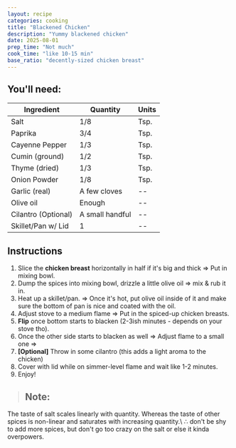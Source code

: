 ```yaml
---
layout: recipe
categories: cooking
title: "Blackened Chicken"
description: "Yummy blackened chicken"
date: 2025-08-01
prep_time: "Not much"
cook_time: "like 10-15 min"
base_ratio: "decently-sized chicken breast" 
---
```



## You'll need:

| Ingredient | Quantity | Units |
| --- | --- | ---- |
| Salt      | 1/8    | Tsp.
| Paprika   | 3/4     | Tsp.
| Cayenne Pepper   | 1/3    | Tsp.
| Cumin (ground)   | 1/2    | Tsp.
| Thyme (dried)   | 1/3    | Tsp.
| Onion Powder   | 1/8    | Tsp.
| Garlic (real)   | A few cloves    | --
| Olive oil  | Enough    | --
| Cilantro (Optional) | A small handful | --
| Skillet/Pan w/ Lid | 1 | --


## Instructions
1. Slice the **chicken breast** horizontally in half if it's big and thick $\Rightarrow$ Put in mixing bowl.
2. Dump the spices into mixing bowl, drizzle a little olive oil $\Rightarrow$ mix & rub it in.
3. Heat up a skillet/pan. $\Rightarrow$ Once it's hot, put olive oil inside of it and make sure the bottom of pan is nice and coated with the oil. 
4. Adjust stove to a medium flame $\Rightarrow$ Put in the spiced-up chicken breasts.
5. **Flip** once bottom starts to blacken (2-3ish minutes - depends on your stove tho).
6. Once the other side starts to blacken as well $\Rightarrow$ Adjust flame to a small one $\Rightarrow$
7. **[Optional]** Throw in some cilantro (this adds a light aroma to the chicken)
8. Cover with lid while on simmer-level flame and wait like 1-2 minutes.
9. Enjoy!

> ## Note:
The taste of salt scales linearly with quantity. Whereas the taste of other spices is non-linear and saturates with increasing quantity.\\
$\therefore$ don't be shy to add more spices, but don't go too crazy on the salt or else it kinda overpowers.